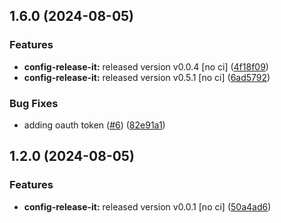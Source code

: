 

## 1.6.0 (2024-08-05)


### Features

* **config-release-it:** released version v0.0.4 [no ci] ([4f18f09](https://github.com/PeterBaker0/FAIMS3/commit/4f18f09f2a396df9c58115c21486de347fd778ca))
* **config-release-it:** released version v0.5.1 [no ci] ([6ad5792](https://github.com/PeterBaker0/FAIMS3/commit/6ad579248d42b5263a86ef8317ba4700a80264b7))


### Bug Fixes

* adding oauth token ([#6](https://github.com/PeterBaker0/FAIMS3/issues/6)) ([82e91a1](https://github.com/PeterBaker0/FAIMS3/commit/82e91a1d6aff80cbfbf5f3ba3bbbab797a250ad5))

## 1.2.0 (2024-08-05)


### Features

* **config-release-it:** released version v0.0.1 [no ci] ([50a4ad6](https://github.com/PeterBaker0/FAIMS3/commit/50a4ad68cb56a1d0568784b9c4b7c6b5808f5772))